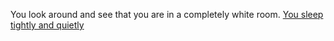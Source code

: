 You look around and see that you are in a completely white room.
[You sleep tightly and quietly](sleep/README.md)